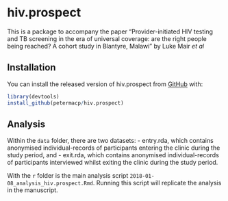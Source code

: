 
<!-- README.md is generated from README.Rmd. Please edit that file -->

# hiv.prospect

This is a package to accompany the paper “Provider-initiated HIV testing
and TB screening in the era of universal coverage: are the right people
being reached? A cohort study in Blantyre, Malawi” by Luke Mair *et al*

## Installation

You can install the released version of hiv.prospect from
[GitHub](https://github.com) with:

``` r
library(devtools)
install_github(petermacp/hiv.prospect)
```

## Analysis

Within the `data` folder, there are two datasets: - entry.rda, which
contains anonymised individual-records of participants entering the
clinic during the study period, and - exit.rda, which contains
anonymised individual-records of participants interviewed whilst exiting
the clinic during the study period.

With the `r` folder is the main analysis script
`2018-01-08_analysis_hiv.prospect.Rmd`. Running this script will
replicate the analysis in the manuscript.
